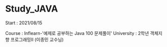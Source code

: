 # Study_JAVA
Start : 2021/08/15

Course : Inflearn-'예제로 공부하는 Java 100 문제풀이'
University : 2학년 객체지향 프로그래밍Ⅱ (이종민 교수님)
